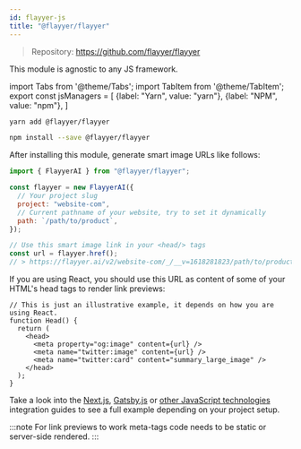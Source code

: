```yaml
---
id: flayyer-js
title: "@flayyer/flayyer"
---
```


> Repository: https://github.com/flayyer/flayyer

This module is agnostic to any JS framework.

<!-- MDX variables -->
import Tabs from '@theme/Tabs';
import TabItem from '@theme/TabItem';
export const jsManagers = [
  {label: "Yarn", value: "yarn"},
  {label: "NPM", value: "npm"},
]

<Tabs groupId="js-manager" defaultValue="yarn" values={jsManagers}>
<TabItem value="yarn">

```bash title="Terminal.app"
yarn add @flayyer/flayyer
```

</TabItem>

<TabItem value="npm">

```bash title="Terminal.app"
npm install --save @flayyer/flayyer
```

</TabItem>
</Tabs>

After installing this module, generate smart image URLs like follows:

```js
import { FlayyerAI } from "@flayyer/flayyer";

const flayyer = new FlayyerAI({
  // Your project slug
  project: "website-com",
  // Current pathname of your website, try to set it dynamically
  path: `/path/to/product`,
});

// Use this smart image link in your <head/> tags
const url = flayyer.href();
// > https://flayyer.ai/v2/website-com/_/__v=1618281823/path/to/product
```

If you are using React, you should use this URL as content of some of your HTML's head tags to render link previews:

```tsx
// This is just an illustrative example, it depends on how you are using React.
function Head() {
  return (
    <head>
      <meta property="og:image" content={url} />
      <meta name="twitter:image" content={url} />
      <meta name="twitter:card" content="summary_large_image" />
    </head>
  );
}
```

Take a look into the [Next.js](/guides/javascript/nextjs), [Gatsby.js](/guides/javascript/gatsbyjs) or [other JavaScript technologies](/guides/get-started#javascript-guides) integration guides to see a full example depending on your project setup.

:::note
For link previews to work meta-tags code needs to be static or server-side rendered.
:::
